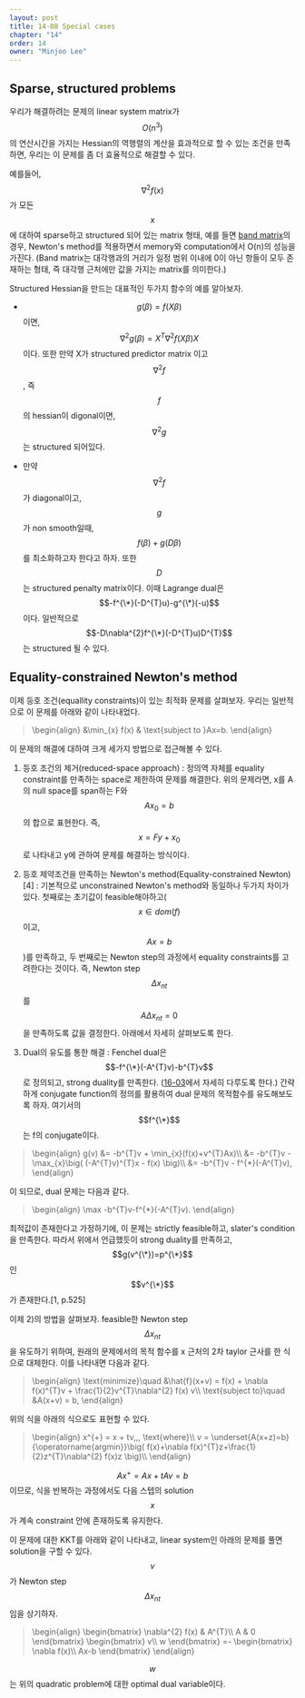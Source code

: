 ```yaml
---
layout: post
title: 14-08 Special cases
chapter: "14"
order: 14
owner: "Minjoo Lee"
---
```

<script type="text/x-mathjax-config">
MathJax.Hub.Config({
    displayAlign: "center"
    });
</script>

## Sparse, structured problems
우리가 해결하려는 문제의 linear system matrix가 $$O(n^{3})$$의 연산시간을 가지는 Hessian의 역행렬의 계산을 효과적으로 할 수 있는 조건을 만족하면, 우리는 이 문제를 좀 더 효율적으로 해결할 수 있다.

예를들어, $$\nabla^{2}f(x)$$가 모든 $$x$$에 대하여 sparse하고 structured 되어 있는 matrix 형태, 예를 들면 [band matrix](https://en.wikipedia.org/wiki/Band_matrix)의 경우, Newton's method를 적용하면서 memory와 computation에서 O(n)의 성능을 가진다. (Band matrix는 대각행과의 거리가 일정 범위 이내에 0이 아닌 항들이 모두 존재하는 형태, 즉 대각행 근처에만 값을 가지는 matrix를 의미한다.)

Structured Hessian을 만드는 대표적인 두가지 함수의 예를 알아보자.

*  $$g(\beta) = f(X\beta)$$이면, $$\nabla^{2}g(\beta)=X^{T}\nabla^{2}f(X\beta)X$$이다. 또한 만약 X가 structured predictor matrix 이고 $$\nabla^{2}f$$, 즉 $$f$$의 hessian이 digonal이면, $$\nabla^{2}g$$는 structured 되어있다.

* 만약 $$\nabla^{2}f$$가 diagonal이고, $$g$$가 non smooth일때, $$f(\beta)+g(D\beta)$$를 최소화하고자 한다고 하자. 또한 $$D$$는 structured penalty matrix이다. 이때 Lagrange dual은 $$-f^{\*}(-D^{T}u)-g^{\*}(-u)$$이다. 일반적으로 $$-D\nabla^{2}f^{\*}(-D^{T}u)D^{T}$$는 structured 될 수 있다.

## Equality-constrained Newton's method
이제 등호 조건(equallity constraints)이 있는 최적화 문제를 살펴보자. 우리는 일반적으로 이 문제를 아래와 같이 나타내었다.
>\begin{align}
>&\min_{x} f(x) & \text{subject to }Ax=b.
>\end{align}

이 문제의 해결에 대하여 크게 세가지 방법으로 접근해볼 수 있다.

1) 등호 조건의 제거(reduced-space approach) :  정의역 자체를 equality constraint를 만족하는 space로 제한하여 문제를 해결한다. 위의 문제라면, x를 A의 null space를 span하는 F와 $$Ax_{0}=b$$의 합으로 표현한다. 즉, $$x=Fy+x_{0}$$로 나타내고 y에 관하여 문제를 해결하는 방식이다.

2) 등호 제약조건을 만족하는 Newton's method(Equality-constrained Newton)[4] : 기본적으로 unconstrained Newton's method와 동일하나 두가지 차이가 있다. 첫째로는 초기값이 feasible해야하고($$x \in dom (f)$$이고, $$Ax = b$$)를 만족하고, 두 번째로는 Newton step의 과정에서 equality constraints를 고려한다는 것이다. 즉, Newton step $$\Delta x_{nt}$$를 $$A\Delta x_{nt}=0$$을 만족하도록 값을 결정한다. 아래에서 자세히 살펴보도록 한다.

3) Dual의 유도를 통한 해결 : Fenchel dual은 $$-f^{\*}(-A^{T}v)-b^{T}v$$로 정의되고, strong duality를 만족한다. ([16-03](https://wikidocs.net/22014)에서 자세히 다루도록 한다.) 간략하게 conjugate function의 정의를 활용하여 dual 문제의 목적함수를 유도해보도록 하자. 여기서의 $$f^{\*}$$는 f의 conjugate이다. 
>\begin{align}
>g(v) &= -b^{T}v + \min_{x}(f(x)+v^{T}Ax)\\\\
> &= -b^{T}v - \max_{x}\big( (-A^{T}v)^{T}x - f(x) \big)\\\\
> &= -b^{T}v - f^{\*}(-A^{T}v),
>\end{align}

이 되므로, dual 문제는 다음과 같다.

>\begin{align}
>\max -b^{T}v-f^{\*}(-A^{T}v). 
>\end{align}

최적값이 존재한다고 가정하기에, 이 문제는 strictly feasible하고, slater's condition을 만족한다. 따라서 위에서 언급했듯이 strong duality를 만족하고, $$g(v^{\*})=p^{\*}$$인 $$v^{\*}$$가 존재한다.[1, p.525]

이제 2)의 방법을 살펴보자.
feasible한 Newton step $$\Delta x_{nt}$$을 유도하기 위하여, 원래의 문제에서의 목적 함수를 x 근처의 2차 taylor 근사를 한 식으로 대체한다. 이를 나타내면 다음과 같다.
>\begin{align}
>\text{minimize}\quad &\hat{f}(x+v) = f(x) + \nabla f(x)^{T}v + \frac{1}{2}v^{T}\nabla^{2} f(x) v\\\\
>\text{subject to}\quad &A(x+v) = b,
>\end{align}

위의 식을 아래의 식으로도 표현할 수 있다.
>\begin{align}
>x^{+} = x + tv,\,\, \text{where}\\\\
>v = \underset{A(x+z)=b}{\operatorname{argmin}}\\big( f(x)+\nabla f(x)^{T}z+\frac{1}{2}z^{T}\nabla^{2} f(x)z \big)\\\\
>\end{align}

$$Ax^{+} = Ax+tAv = b$$이므로, 
식을 반복하는 과정에서도 다음 스텝의 solution $$x$$가 계속 constraint 안에 존재하도록 유지한다.

이 문제에 대한 KKT를 아래와 같이 나타내고, linear system인 아래의 문제를 풀면 solution을 구할 수 있다. $$v$$가 Newton step $$\Delta x_{nt}$$임을 상기하자.
>\begin{align}
>\begin{bmatrix}
> \nabla^{2} f(x) & A^{T}\\\\
> A & 0
>\end{bmatrix}
>\begin{bmatrix}
>v\\\\
>w
>\end{bmatrix}
>=-
>\begin{bmatrix}
>\nabla f(x)\\\\
>Ax-b
>\end{bmatrix}
>\end{align}

$$w$$는 위의 quadratic problem에 대한 optimal dual variable이다.